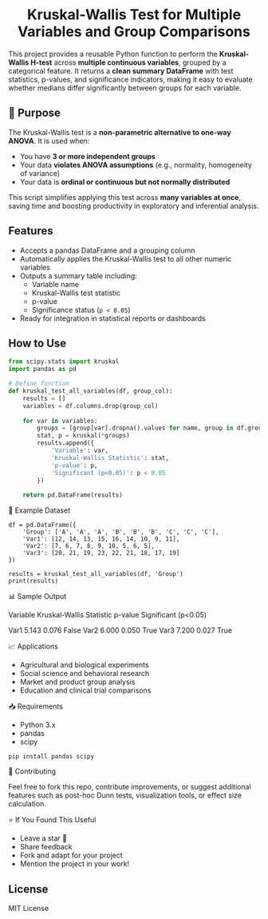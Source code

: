 <h1 align='center'> Kruskal-Wallis Test for Multiple Variables and Group Comparisons</h1>

This project provides a reusable Python function to perform the **Kruskal-Wallis H-test** across **multiple continuous variables**, grouped by a categorical feature. It returns a **clean summary DataFrame** with test statistics, p-values, and significance indicators, making it easy to evaluate whether medians differ significantly between groups for each variable.

## 📌 Purpose

The Kruskal-Wallis test is a **non-parametric alternative to one-way ANOVA**. It is used when:
- You have **3 or more independent groups**
- Your data **violates ANOVA assumptions** (e.g., normality, homogeneity of variance)
- Your data is **ordinal or continuous but not normally distributed**

This script simplifies applying this test across **many variables at once**, saving time and boosting productivity in exploratory and inferential analysis.

## Features

- Accepts a pandas DataFrame and a grouping column
- Automatically applies the Kruskal-Wallis test to all other numeric variables
- Outputs a summary table including:
  - Variable name
  - Kruskal-Wallis test statistic
  - p-value
  - Significance status (`p < 0.05`)
- Ready for integration in statistical reports or dashboards

##  How to Use

```python
from scipy.stats import kruskal
import pandas as pd

# Define function
def kruskal_test_all_variables(df, group_col):
    results = []
    variables = df.columns.drop(group_col)
    
    for var in variables:
        groups = [group[var].dropna().values for name, group in df.groupby(group_col)]
        stat, p = kruskal(*groups)
        results.append({
            'Variable': var,
            'Kruskal-Wallis Statistic': stat,
            'p-value': p,
            'Significant (p<0.05)': p < 0.05
        })
    
    return pd.DataFrame(results)

```

📂 Example Dataset
```
df = pd.DataFrame({
    'Group': ['A', 'A', 'A', 'B', 'B', 'B', 'C', 'C', 'C'],
    'Var1': [12, 14, 13, 15, 16, 14, 10, 9, 11],
    'Var2': [7, 6, 7, 8, 9, 10, 5, 6, 5],
    'Var3': [20, 21, 19, 23, 22, 21, 18, 17, 19]
})

results = kruskal_test_all_variables(df, 'Group')
print(results)
```


📊 Sample Output

Variable	Kruskal-Wallis Statistic	p-value	Significant (p<0.05)

Var1	5.143	0.076	False
Var2	6.000	0.050	True
Var3	7.200	0.027	True


📈 Applications

- Agricultural and biological experiments
- Social science and behavioral research
- Market and product group analysis
- Education and clinical trial comparisons

📥 Requirements

- Python 3.x
- pandas
- scipy

```
pip install pandas scipy
```


🤝 Contributing

Feel free to fork this repo, contribute improvements, or suggest additional features such as post-hoc Dunn tests, visualization tools, or effect size calculation.


⭐️ If You Found This Useful

- Leave a star 🌟
- Share feedback
- Fork and adapt for your project
- Mention the project in your work!

## License

MIT License

